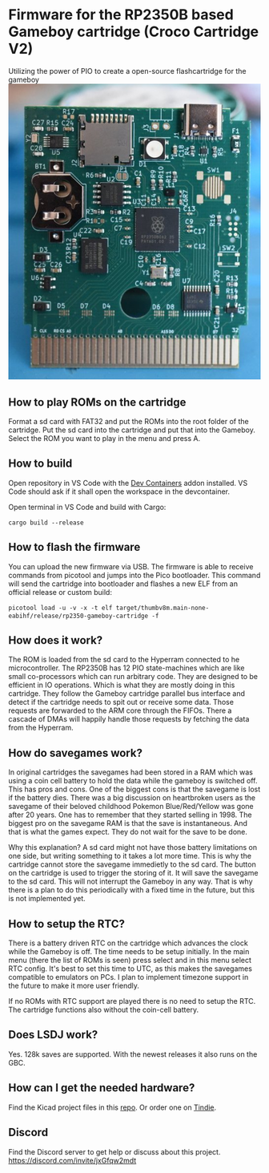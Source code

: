# Firmware for the RP2350B based Gameboy cartridge (Croco Cartridge V2)
Utilizing the power of PIO to create a open-source flashcartridge for the gameboy
![Photo of cartridge PCB](images/cartridge_photo.jpg)

## How to play ROMs on the cartridge
Format a sd card with FAT32 and put the ROMs into the root folder of the cartridge. Put the sd card into the cartridge and put that into the Gameboy.
Select the ROM you want to play in the menu and press A.

## How to build
Open repository in VS Code with the [Dev Containers](https://marketplace.visualstudio.com/items?itemName=ms-vscode-remote.remote-containers) 
addon installed. VS Code should ask if it shall open the workspace in the devcontainer. 

Open terminal in VS Code and build with Cargo:
```
cargo build --release
```

## How to flash the firmware
You can upload the new firmware via USB. The firmware is able to receive commands from picotool and jumps into the Pico bootloader.
This command will send the cartridge into bootloader and flashes a new ELF from an official release or custom build:
```
picotool load -u -v -x -t elf target/thumbv8m.main-none-eabihf/release/rp2350-gameboy-cartridge -f
```

## How does it work?
The ROM is loaded from the sd card to the Hyperram connected to he microcontroller.
The RP2350B has 12 PIO state-machines which are like small co-processors which can run arbitrary code. They are designed to be efficient in IO operations.
Which is what they are mostly doing in this cartridge. They follow the Gameboy cartridge parallel bus interface and detect if the cartridge needs
to spit out or receive some data. Those requests are forwarded to the ARM core through the FIFOs. There a cascade of DMAs will happily handle those
requests by fetching the data from the Hyperram.

## How do savegames work?
In original cartridges the savegames had been stored in a RAM which was using a coin cell battery to hold the data while the gameboy is switched off.
This has pros and cons. One of the biggest cons is that the savegame is lost if the battery dies. There was a big discussion on heartbroken users 
as the savegame of their beloved childhood Pokemon Blue/Red/Yellow was gone after 20 years. One has to remember that they started selling in 1998.
The biggest pro on the savegame RAM is that the save is instantaneous. And that is what the games expect. They do not wait for the save to be done.

Why this explanation? A sd card might not have those battery limitations on one side, but writing something to it takes a lot more time. This is why the
cartridge cannot store the savegame immedietly to the sd card. The button on the cartridge is used to trigger the storing of it. It will save the savegame 
to the sd card. This will not interrupt the Gameboy in any way. That is why there is a plan to do this periodically with a fixed time in the future, but this
is not implemented yet.

## How to setup the RTC?
There is a battery driven RTC on the cartridge which advances the clock while the Gameboy is off. The time needs to be setup initially. In the main menu (there
the list of ROMs is seen) press select and in this menu select RTC config. It's best to set this time to UTC, as this makes the savegames compatible to emulators
on PCs. I plan to implement timezone support in the future to make it more user friendly.

If no ROMs with RTC support are played there is no need to setup the RTC. The cartridge functions also without the coin-cell battery.

## Does LSDJ work?
Yes. 128k saves are supported. With the newest releases it also runs on the GBC.

## How can I get the needed hardware?
Find the Kicad project files in this [repo](https://github.com/shilga/rp-gameboy-cartridge-hw/tree/master/KiCad/V2/GameboyCartridgeV2.1). Or order one on [Tindie](https://www.tindie.com/products/zeraphim/rp2350b-based-gameboy-cartridge/).


## Discord
Find the Discord server to get help or discuss about this project. <https://discord.com/invite/jxGfqw2mdt>
